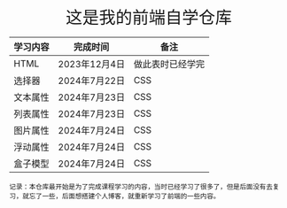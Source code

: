 <div style="text-align: center; font-size:30px">
    这是我的前端自学仓库
</div>


| 学习内容 | 完成时间      | 备注             |
| -------- | ------------- | ---------------- |
| HTML     | 2023年12月4日 | 做此表时已经学完 |
| 选择器   | 2024年7月22日 | CSS              |
| 文本属性 | 2024年7月23日 | CSS              |
| 列表属性 | 2024年7月23日 | CSS              |
| 图片属性 | 2024年7月24日 | CSS              |
| 浮动属性 | 2024年7月24日 | CSS              |
| 盒子模型 | 2024年7月24日 | CSS              |

```
记录：本仓库最开始是为了完成课程学习的内容，当时已经学习了很多了，但是后面没有去复习，就忘了一些，后面想搭建个人博客，就重新学习了前端的一些内容。
```

